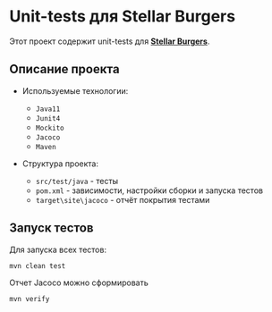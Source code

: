 # Unit-tests для Stellar Burgers

Этот проект содержит unit-tests для **[Stellar Burgers](https://stellarburgers.nomoreparties.site/)**.

## Описание проекта

- Используемые технологии:

    - `Java11`
    - `Junit4`
    - `Mockito`
    - `Jacoco`
    - `Maven`

- Структура проекта:

    - `src/test/java` - тесты
    - `pom.xml` - зависимости, настройки сборки и запуска тестов
    - `target\site\jacoco` - отчёт покрытия тестами

## Запуск тестов

Для запуска всех тестов:

```bash
mvn clean test
```

Отчет Jacoco можно сформировать
```bash
mvn verify
```